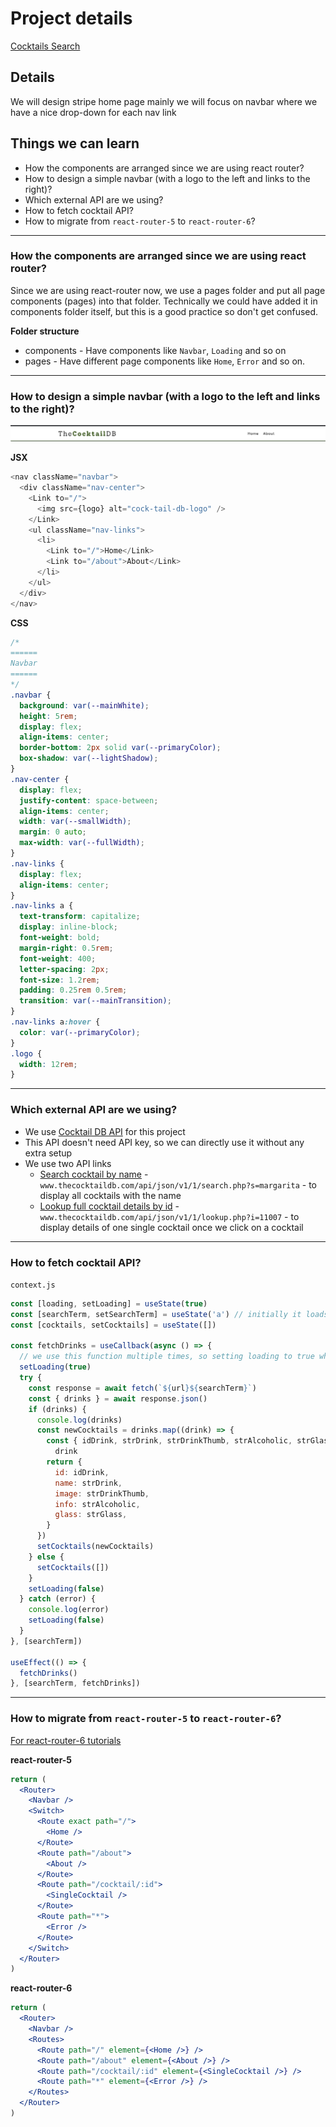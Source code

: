 # Project details

[Cocktails Search](https://13-stripe-header-clone.netlify.app/)

## Details

We will design stripe home page mainly we will focus on navbar where we have a nice drop-down for each nav link

## Things we can learn

- How the components are arranged since we are using react router?
- How to design a simple navbar (with a logo to the left and links to the right)?
- Which external API are we using?
- How to fetch cocktail API?
- How to migrate from `react-router-5` to `react-router-6`?

---

### How the components are arranged since we are using react router?

Since we are using react-router now, we use a pages folder and put all page components (pages) into that folder. Technically we could have added it in components folder itself, but this is a good practice so don't get confused.

**Folder structure**

- components - Have components like `Navbar`, `Loading` and so on
- pages - Have different page components like `Home`, `Error` and so on.

---

### How to design a simple navbar (with a logo to the left and links to the right)?

![navbar-image](./readmeImages/navbar.png)

**JSX**

```js
<nav className="navbar">
  <div className="nav-center">
    <Link to="/">
      <img src={logo} alt="cock-tail-db-logo" />
    </Link>
    <ul className="nav-links">
      <li>
        <Link to="/">Home</Link>
        <Link to="/about">About</Link>
      </li>
    </ul>
  </div>
</nav>
```

**CSS**

```css
/* 
====== 
Navbar
======
*/
.navbar {
  background: var(--mainWhite);
  height: 5rem;
  display: flex;
  align-items: center;
  border-bottom: 2px solid var(--primaryColor);
  box-shadow: var(--lightShadow);
}
.nav-center {
  display: flex;
  justify-content: space-between;
  align-items: center;
  width: var(--smallWidth);
  margin: 0 auto;
  max-width: var(--fullWidth);
}
.nav-links {
  display: flex;
  align-items: center;
}
.nav-links a {
  text-transform: capitalize;
  display: inline-block;
  font-weight: bold;
  margin-right: 0.5rem;
  font-weight: 400;
  letter-spacing: 2px;
  font-size: 1.2rem;
  padding: 0.25rem 0.5rem;
  transition: var(--mainTransition);
}
.nav-links a:hover {
  color: var(--primaryColor);
}
.logo {
  width: 12rem;
}
```

---

### Which external API are we using?

- We use [Cocktail DB API](https://www.thecocktaildb.com/api.php) for this project
- This API doesn't need API key, so we can directly use it without any extra setup
- We use two API links
  - [Search cocktail by name](www.thecocktaildb.com/api/json/v1/1/search.php?s=margarita) - `www.thecocktaildb.com/api/json/v1/1/search.php?s=margarita` - to display all cocktails with the name
  - [Lookup full cocktail details by id](www.thecocktaildb.com/api/json/v1/1/lookup.php?i=11007) - `www.thecocktaildb.com/api/json/v1/1/lookup.php?i=11007` - to display details of one single cocktail once we click on a cocktail

---

### How to fetch cocktail API?

`context.js`

```js
const [loading, setLoading] = useState(true)
const [searchTerm, setSearchTerm] = useState('a') // initially it loads all the drinks that invloves 'a'
const [cocktails, setCocktails] = useState([])

const fetchDrinks = useCallback(async () => {
  // we use this function multiple times, so setting loading to true whenever we type in search
  setLoading(true)
  try {
    const response = await fetch(`${url}${searchTerm}`)
    const { drinks } = await response.json()
    if (drinks) {
      console.log(drinks)
      const newCocktails = drinks.map((drink) => {
        const { idDrink, strDrink, strDrinkThumb, strAlcoholic, strGlass } =
          drink
        return {
          id: idDrink,
          name: strDrink,
          image: strDrinkThumb,
          info: strAlcoholic,
          glass: strGlass,
        }
      })
      setCocktails(newCocktails)
    } else {
      setCocktails([])
    }
    setLoading(false)
  } catch (error) {
    console.log(error)
    setLoading(false)
  }
}, [searchTerm])

useEffect(() => {
  fetchDrinks()
}, [searchTerm, fetchDrinks])
```

---

### How to migrate from `react-router-5` to `react-router-6`?

[For react-router-6 tutorials](https://app.gitbook.com/s/-MVEiPUp08kYt33g51v7/languages-and-frameworks/react-router-6)

**react-router-5**

```jsx
return (
  <Router>
    <Navbar />
    <Switch>
      <Route exact path="/">
        <Home />
      </Route>
      <Route path="/about">
        <About />
      </Route>
      <Route path="/cocktail/:id">
        <SingleCocktail />
      </Route>
      <Route path="*">
        <Error />
      </Route>
    </Switch>
  </Router>
)
```

**react-router-6**

```jsx
return (
  <Router>
    <Navbar />
    <Routes>
      <Route path="/" element={<Home />} />
      <Route path="/about" element={<About />} />
      <Route path="/cocktail/:id" element={<SingleCocktail />} />
      <Route path="*" element={<Error />} />
    </Routes>
  </Router>
)
```
